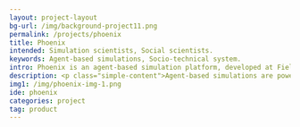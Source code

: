 ```yaml
---
layout: project-layout
bg-url: /img/background-project11.png
permalink: /projects/phoenix
title: Phoenix
intended: Simulation scientists, Social scientists.
keywords: Agent-based simulations, Socio-technical system.
intro: Phoenix is an agent-based simulation platform, developed at Fields of View. It is distributed and modular by design, and can run highly scalable simulations.
description: <p class="simple-content">Agent-based simulations are powerful methods to model complex systems (such as cities) in a bottom-up fashion, in order to study the interactions of the sub-systems (such as infrastructures, people, policies, institutional frameworks, etc.). Existing agent-based simulation platforms either focus on the number of agents that can be created, or on the number of functionalities provided. In Phoenix, we have separated the different modules such as visualisation, communication subsystem, database engine, to name a few. Phoenix is distributed by design - simulations can be distributed across multiple computers in the same network. These factors make Phoenix very scalable.</p>
img1: /img/phoenix-img-1.png
ide: phoenix
categories: project
tag: product
---
```

